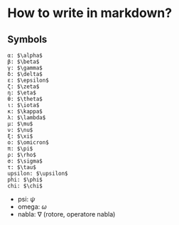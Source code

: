 # How to write in markdown?

## Symbols

    α: $\alpha$
    β: $\beta$
    γ: $\gamma$
    δ: $\delta$
    ε: $\epsilon$
    ζ: $\zeta$
    η: $\eta$
    θ: $\theta$
    ι: $\iota$
    κ: $\kappa$
    λ: $\lambda$
    μ: $\mu$
    ν: $\nu$
    ξ: $\xi$
    ο: $\omicron$
    π: $\pi$
    ρ: $\rho$
    σ: $\sigma$
    τ: $\tau$
    upsilon: $\upsilon$
    phi: $\phi$
    chi: $\chi$
- psi: $\psi$
- omega: $\omega$
- nabla: $\nabla$ (rotore, operatore nabla)

